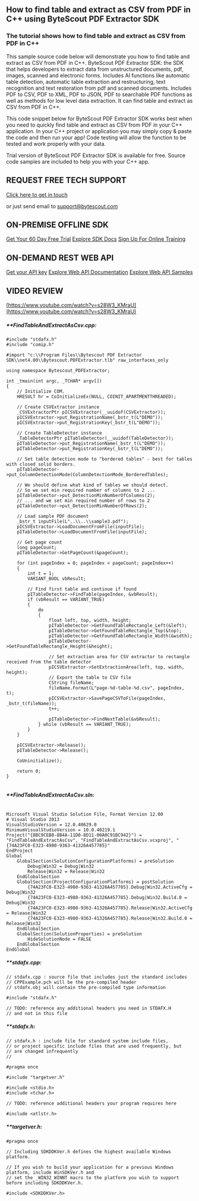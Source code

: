 ## How to find table and extract as CSV from PDF in C++ using ByteScout PDF Extractor SDK

### The tutorial shows how to find table and extract as CSV from PDF in C++

This sample source code below will demonstrate you how to find table and extract as CSV from PDF in C++. ByteScout PDF Extractor SDK: the SDK that helps developers to extract data from unstructured documents, pdf, images, scanned and electronic forms. Includes AI functions like automatic table detection, automatic table extraction and restructuring, text recognition and text restoration from pdf and scanned documents. Includes PDF to CSV, PDF to XML, PDF to JSON, PDF to searchable PDF functions as well as methods for low level data extraction. It can find table and extract as CSV from PDF in C++.

This code snippet below for ByteScout PDF Extractor SDK works best when you need to quickly find table and extract as CSV from PDF in your C++ application. In your C++ project or application you may simply copy & paste the code and then run your app! Code testing will allow the function to be tested and work properly with your data.

Trial version of ByteScout PDF Extractor SDK is available for free. Source code samples are included to help you with your C++ app.

## REQUEST FREE TECH SUPPORT

[Click here to get in touch](https://bytescout.zendesk.com/hc/en-us/requests/new?subject=ByteScout%20PDF%20Extractor%20SDK%20Question)

or just send email to [support@bytescout.com](mailto:support@bytescout.com?subject=ByteScout%20PDF%20Extractor%20SDK%20Question) 

## ON-PREMISE OFFLINE SDK 

[Get Your 60 Day Free Trial](https://bytescout.com/download/web-installer?utm_source=github-readme)
[Explore SDK Docs](https://bytescout.com/documentation/index.html?utm_source=github-readme)
[Sign Up For Online Training](https://academy.bytescout.com/)


## ON-DEMAND REST WEB API

[Get your API key](https://pdf.co/documentation/api?utm_source=github-readme)
[Explore Web API Documentation](https://pdf.co/documentation/api?utm_source=github-readme)
[Explore Web API Samples](https://github.com/bytescout/ByteScout-SDK-SourceCode/tree/master/PDF.co%20Web%20API)

## VIDEO REVIEW

[https://www.youtube.com/watch?v=s28W3_KMraU](https://www.youtube.com/watch?v=s28W3_KMraU)




<!-- code block begin -->

##### ****FindTableAndExtractAsCsv.cpp:**
    
```
#include "stdafx.h"
#include "comip.h"

#import "c:\\Program Files\\Bytescout PDF Extractor SDK\\net4.00\\Bytescout.PDFExtractor.tlb" raw_interfaces_only

using namespace Bytescout_PDFExtractor;

int _tmain(int argc, _TCHAR* argv[])
{
	// Initialize COM.
	HRESULT hr = CoInitializeEx(NULL, COINIT_APARTMENTTHREADED);

	// Create CSVExtractor instance
	_CSVExtractorPtr pICSVExtractor(__uuidof(CSVExtractor));
	pICSVExtractor->put_RegistrationName(_bstr_t(L"DEMO"));
	pICSVExtractor->put_RegistrationKey(_bstr_t(L"DEMO"));

	// Create TableDetector instance
	_TableDetectorPtr pITableDetector(__uuidof(TableDetector));
	pITableDetector->put_RegistrationName(_bstr_t(L"DEMO"));
	pITableDetector->put_RegistrationKey(_bstr_t(L"DEMO"));

	// Set table detection mode to "bordered tables" - best for tables with closed solid borders.
	pITableDetector->put_ColumnDetectionMode(ColumnDetectionMode_BorderedTables);

	// We should define what kind of tables we should detect.
	// So we set min required number of columns to 2 ...
	pITableDetector->put_DetectionMinNumberOfColumns(2);
	// ... and we set min required number of rows to 2
	pITableDetector->put_DetectionMinNumberOfRows(2);

	// Load sample PDF document
	_bstr_t inputFile(L"..\\..\\sample3.pdf");
	pICSVExtractor->LoadDocumentFromFile(inputFile);
	pITableDetector->LoadDocumentFromFile(inputFile);

	// Get page count
	long pageCount;
	pITableDetector->GetPageCount(&pageCount);

	for (int pageIndex = 0; pageIndex < pageCount; pageIndex++)
	{
		int t = 1;
		VARIANT_BOOL vbResult;

		// Find first table and continue if found
		pITableDetector->FindTable(pageIndex, &vbResult);
		if (vbResult == VARIANT_TRUE)
		{
			do
			{
				float left, top, width, height;
				pITableDetector->GetFoundTableRectangle_Left(&left);
				pITableDetector->GetFoundTableRectangle_Top(&top);
				pITableDetector->GetFoundTableRectangle_Width(&width);
				pITableDetector->GetFoundTableRectangle_Height(&height);

				// Set extraction area for CSV extractor to rectangle received from the table detector
				pICSVExtractor->SetExtractionArea(left, top, width, height);
				// Export the table to CSV file
				CString fileName;
				fileName.Format(L"page-%d-table-%d.csv", pageIndex, t);
				pICSVExtractor->SavePageCSVToFile(pageIndex, _bstr_t(fileName));
				t++;

				pITableDetector->FindNextTable(&vbResult);
			} while (vbResult == VARIANT_TRUE);
		}
	}

	pICSVExtractor->Release();
	pITableDetector->Release();

	CoUninitialize();

	return 0;
}


```

<!-- code block end -->    

<!-- code block begin -->

##### ****FindTableAndExtractAsCsv.sln:**
    
```

Microsoft Visual Studio Solution File, Format Version 12.00
# Visual Studio 2013
VisualStudioVersion = 12.0.40629.0
MinimumVisualStudioVersion = 10.0.40219.1
Project("{8BC9CEB8-8B4A-11D0-8D11-00A0C91BC942}") = "FindTableAndExtractAsCsv", "FindTableAndExtractAsCsv.vcxproj", "{74A23FC0-E323-4980-9363-41326A457785}"
EndProject
Global
	GlobalSection(SolutionConfigurationPlatforms) = preSolution
		Debug|Win32 = Debug|Win32
		Release|Win32 = Release|Win32
	EndGlobalSection
	GlobalSection(ProjectConfigurationPlatforms) = postSolution
		{74A23FC0-E323-4980-9363-41326A457785}.Debug|Win32.ActiveCfg = Debug|Win32
		{74A23FC0-E323-4980-9363-41326A457785}.Debug|Win32.Build.0 = Debug|Win32
		{74A23FC0-E323-4980-9363-41326A457785}.Release|Win32.ActiveCfg = Release|Win32
		{74A23FC0-E323-4980-9363-41326A457785}.Release|Win32.Build.0 = Release|Win32
	EndGlobalSection
	GlobalSection(SolutionProperties) = preSolution
		HideSolutionNode = FALSE
	EndGlobalSection
EndGlobal

```

<!-- code block end -->    

<!-- code block begin -->

##### ****stdafx.cpp:**
    
```
// stdafx.cpp : source file that includes just the standard includes
// CPPExample.pch will be the pre-compiled header
// stdafx.obj will contain the pre-compiled type information

#include "stdafx.h"

// TODO: reference any additional headers you need in STDAFX.H
// and not in this file

```

<!-- code block end -->    

<!-- code block begin -->

##### ****stdafx.h:**
    
```
// stdafx.h : include file for standard system include files,
// or project specific include files that are used frequently, but
// are changed infrequently
//

#pragma once

#include "targetver.h"

#include <stdio.h>
#include <tchar.h>

// TODO: reference additional headers your program requires here

#include <atlstr.h>
```

<!-- code block end -->    

<!-- code block begin -->

##### ****targetver.h:**
    
```
#pragma once

// Including SDKDDKVer.h defines the highest available Windows platform.

// If you wish to build your application for a previous Windows platform, include WinSDKVer.h and
// set the _WIN32_WINNT macro to the platform you wish to support before including SDKDDKVer.h.

#include <SDKDDKVer.h>

```

<!-- code block end -->